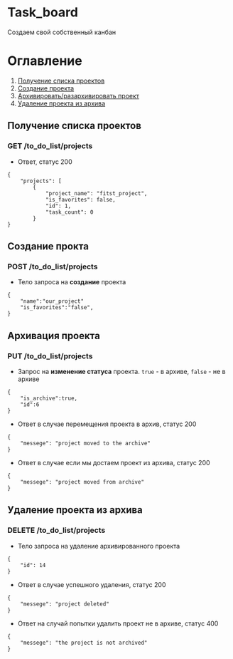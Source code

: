 # Task_board
Создаем свой собственный канбан

# Оглавление
1. [Получение списка проектов](получение_списка_проектов)
2. [Создание проекта](создание_проекта)
3. [Архивировать/разархивировать проект](архивация_проекта)
4. [Удаление проекта из архива](удаление_проекта_из_архива)
<a name="получение_списка_проектов"></a>
## Получение списка проектов
### GET /to_do_list/projects
- Ответ, статус 200
```
{
    "projects": [
        {
            "project_name": "fitst_project",
            "is_favorites": false,
            "id": 1,
            "task_count": 0
        }
}
```
<a name="создание_проекта"></a>
## Создание прокта
### POST /to_do_list/projects
* Тело запроса на **создание** проекта
```
{
    "name":"our_project"
    "is_favorites":"false",
}
```
<a name="архивация_проекта"></a>
## Архивация проекта
### PUT /to_do_list/projects
- Запрос на **изменение статуса** проекта. ```true``` - в архиве, ```false``` - не в архиве
```
{
    "is_archive":true,
    "id":6
}
```
* Ответ в случае перемещения проекта в архив, статус 200
```
{
    "messege": "project moved to the archive"
}
```
* Ответ в случае если мы достаем проект из архива, статус 200
```
{
    "messege": "project moved from archive"
}
```
<a name="удаление_проекта_из_архива"></a>
## Удаление проекта из архива
### DELETE /to_do_list/projects
* Тело запроса на удаление архивированного проекта
```
{
    "id": 14
}
```
- Ответ в случае успешного удаления, статус 200
```
{
    "messege": "project deleted"
}
```
- Ответ на случай попытки удалить проект не в архиве, статус 400
```
{
    "messege": "the project is not archived"
}
```

